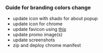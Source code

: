 ### Guide for branding colors change

* update icon with shado for about popup
* update icon for chrome
* update favicon using [this](http://www.favicon.cc)
* update promo image(s)
* update screenshots
* zip and deploy chrome manifest

